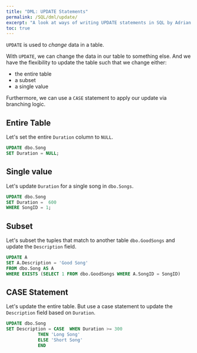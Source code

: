 ```yaml
---
title: "DML: UPDATE Statements"
permalink: /SQL/dml/update/
excerpt: "A look at ways of writing UPDATE statements in SQL by Adrian Ng"
toc: true
---
```


`UPDATE` is used to _change_ data in a table.

With `UPDATE`, we can change the data in our table to something else.
And we have the flexibility to update the table such that we change either:
* the entire table 
* a subset 
* a single value

Furthermore, we can use a `CASE` statement to apply our update via branching logic.

## Entire Table

Let's set the entire `Duration` column to `NULL`.

```sql
UPDATE dbo.Song
SET Duration = NULL;
```

## Single value

Let's update `Duration` for a single song in `dbo.Songs`.

```sql
UPDATE dbo.Song
SET Duration =  600
WHERE SongID = 1;
```

## Subset

Let's subset the tuples that match to another table `dbo.GoodSongs` and update the `Description` field.

```sql
UPDATE A
SET A.Description = 'Good Song'
FROM dbo.Song AS A
WHERE EXISTS (SELECT 1 FROM dbo.GoodSongs WHERE A.SongID = SongID)
```

## CASE Statement

Let's update the entire table. But use a case statement to update the `Description` field based on `Duration`.

```sql
UPDATE dbo.Song
SET Description = CASE  WHEN Duration >= 300 
			THEN 'Long Song' 
			ELSE 'Short Song' 
			END
```


